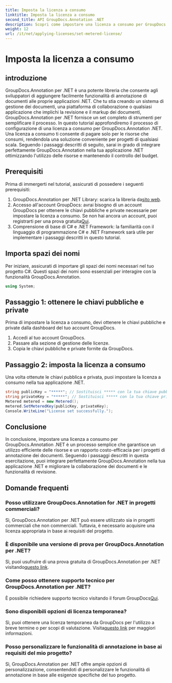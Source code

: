 ```yaml
---
title: Imposta la licenza a consumo
linktitle: Imposta la licenza a consumo
second_title: API GroupDocs.Annotation .NET
description: Scopri come impostare una licenza a consumo per GroupDocs.Annotation .NET per l'utilizzo delle risorse e le funzionalità di annotazione dei documenti nelle tue applicazioni .NET.
weight: 12
url: /it/net/applying-licenses/set-metered-license/
---
```


# Imposta la licenza a consumo

## introduzione
GroupDocs.Annotation per .NET è una potente libreria che consente agli sviluppatori di aggiungere facilmente funzionalità di annotazione di documenti alle proprie applicazioni .NET. Che tu stia creando un sistema di gestione dei documenti, una piattaforma di collaborazione o qualsiasi applicazione che implichi la revisione e il markup dei documenti, GroupDocs.Annotation per .NET fornisce un set completo di strumenti per semplificare il processo.
In questo tutorial approfondiremo il processo di configurazione di una licenza a consumo per GroupDocs.Annotation .NET. Una licenza a consumo ti consente di pagare solo per le risorse che consumi, rendendola una soluzione conveniente per progetti di qualsiasi scala. Seguendo i passaggi descritti di seguito, sarai in grado di integrare perfettamente GroupDocs.Annotation nella tua applicazione .NET ottimizzando l'utilizzo delle risorse e mantenendo il controllo del budget.
## Prerequisiti
Prima di immergerti nel tutorial, assicurati di possedere i seguenti prerequisiti:
1.  GroupDocs.Annotation per .NET Library: scarica la libreria da[sito web](https://releases.groupdocs.com/annotation/net/).
2. Accesso all'account GroupDocs: avrai bisogno di un account GroupDocs per ottenere le chiavi pubbliche e private necessarie per impostare la licenza a consumo. Se non hai ancora un account, puoi registrarti per una prova gratuita[Qui](https://releases.groupdocs.com/).
3. Comprensione di base di C# e .NET Framework: la familiarità con il linguaggio di programmazione C# e .NET Framework sarà utile per implementare i passaggi descritti in questo tutorial.

## Importa spazi dei nomi
Per iniziare, assicurati di importare gli spazi dei nomi necessari nel tuo progetto C#. Questi spazi dei nomi sono essenziali per interagire con la funzionalità GroupDocs.Annotation.
```csharp
using System;
```
## Passaggio 1: ottenere le chiavi pubbliche e private
Prima di impostare la licenza a consumo, devi ottenere le chiavi pubbliche e private dalla dashboard del tuo account GroupDocs.
1. Accedi al tuo account GroupDocs.
2. Passare alla sezione di gestione delle licenze.
3. Copia le chiavi pubbliche e private fornite da GroupDocs.
## Passaggio 2: imposta la licenza a consumo
Una volta ottenute le chiavi pubblica e privata, puoi impostare la licenza a consumo nella tua applicazione .NET.
```csharp
string publicKey = "*****"; // Sostituisci ***** con la tua chiave pubblica
string privateKey = "*****"; // Sostituisci ***** con la tua chiave privata
Metered metered = new Metered();
metered.SetMeteredKey(publicKey, privateKey);
Console.WriteLine("License set successfully.");
```

## Conclusione
In conclusione, impostare una licenza a consumo per GroupDocs.Annotation .NET è un processo semplice che garantisce un utilizzo efficiente delle risorse e un rapporto costo-efficacia per i progetti di annotazione dei documenti. Seguendo i passaggi descritti in questa esercitazione, puoi integrare perfettamente GroupDocs.Annotation nella tua applicazione .NET e migliorare la collaborazione dei documenti e le funzionalità di revisione.
## Domande frequenti
### Posso utilizzare GroupDocs.Annotation for .NET in progetti commerciali?
Sì, GroupDocs.Annotation per .NET può essere utilizzato sia in progetti commerciali che non commerciali. Tuttavia, è necessario acquisire una licenza appropriata in base ai requisiti del progetto.
### È disponibile una versione di prova per GroupDocs.Annotation per .NET?
 Sì, puoi usufruire di una prova gratuita di GroupDocs.Annotation per .NET visitando[questo link](https://releases.groupdocs.com/).
### Come posso ottenere supporto tecnico per GroupDocs.Annotation per .NET?
 È possibile richiedere supporto tecnico visitando il forum GroupDocs[Qui](https://forum.groupdocs.com/c/annotation/10).
### Sono disponibili opzioni di licenza temporanea?
 Sì, puoi ottenere una licenza temporanea da GroupDocs per l'utilizzo a breve termine o per scopi di valutazione. Visita[questo link](https://purchase.groupdocs.com/temporary-license/) per maggiori informazioni.
### Posso personalizzare le funzionalità di annotazione in base ai requisiti del mio progetto?
Sì, GroupDocs.Annotation per .NET offre ampie opzioni di personalizzazione, consentendoti di personalizzare le funzionalità di annotazione in base alle esigenze specifiche del tuo progetto.